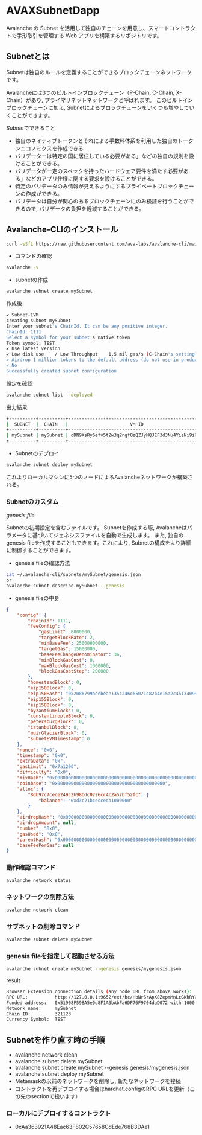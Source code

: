 # AVAXSubnetDapp
Avalanche の Subnet を活用して独自のチェーンを用意し、スマートコントラクトで手形取引を管理する Web アプリを構築するリポジトリです。

## Subnetとは

Subnetは独自のルールを定義することができるブロックチェーンネットワークです。  

Avalancheには3つのビルトインブロックチェーン（P-Chain, C-Chain, X-Chain）があり, プライマリネットネットワークと呼ばれます。
このビルトインブロックチェーンに加え, Subnetによるブロックチェーンをいくつも増やしていくことができます。  

*Subnet*でできること

- 独自のネイティブトークンとそれによる手数料体系を利用した独自のトークンエコノミクスを作成できる
- バリデーターは特定の国に居住している必要がある」などの独自の規則を設けることができる。
- バリデータが一定のスペックを持ったハードウェア要件を満たす必要がある」などのアプリ仕様に関する要求を設けることができる。
- 特定のバリデータのみ情報が見えるようにするプライベートブロックチェーンの作成ができる。
- バリデータは自分が関心のあるブロックチェーンにのみ検証を行うことができるので, バリデータの負担を軽減することができる。

## Avalanche-CLIのインストール

```bash
curl -sSfL https://raw.githubusercontent.com/ava-labs/avalanche-cli/main/scripts/install.sh | sh -s
```

- コマンドの確認

```bash
avalanche -v
```

- subnetの作成

```bash
avalanche subnet create mySubnet
```

作成後

```bash
✔ Subnet-EVM
creating subnet mySubnet
Enter your subnet's ChainId. It can be any positive integer.
ChainId: 1111
Select a symbol for your subnet's native token
Token symbol: TEST
✔ Use latest version
✔ Low disk use    / Low Throughput    1.5 mil gas/s (C-Chain's setting)
✔ Airdrop 1 million tokens to the default address (do not use in production)
✔ No
Successfully created subnet configuration
```

設定を確認

```bash
avalanche subnet list --deployed
```

出力結果

```bash
+----------+----------+---------------------------------------------------+---------------+----------------+---------+
|  SUBNET  |  CHAIN   |                       VM ID                       | LOCAL NETWORK | FUJI (TESTNET) | MAINNET |
+----------+----------+---------------------------------------------------+---------------+----------------+---------+
| mySubnet | mySubnet | qDN9XsRy6efv5tZw3q2ngfQzQZJyMQJEF3d3Nu4YisNi9iR4G | No            | No             | No      |
+----------+----------+---------------------------------------------------+---------------+----------------+---------+
```

- Subnetのデプロイ

```bash
avalanche subnet deploy mySubnet
```

これよりローカルマシンに5つのノードによるAvalancheネットワークが構築される。

### Subnetのカスタム

*genesis file*  

Subnetの初期設定を含むファイルです。
Subnetを作成する際, Avalancheはパラメータに基づいてジェネシスファイルを自動で生成します。
また, 独自のgenesis fileを作成することもできます。これにより, Subnetの構成をより詳細に制御することができます。

- genesis fileの確認方法

```bash
cat ~/.avalanche-cli/subnets/mySubnet/genesis.json
or
avalanche subnet describe mySubnet --genesis
```

- genesis fileの中身

```json
{
    "config": {
        "chainId": 1111,
        "feeConfig": {
            "gasLimit": 8000000,
            "targetBlockRate": 2,
            "minBaseFee": 25000000000,
            "targetGas": 15000000,
            "baseFeeChangeDenominator": 36,
            "minBlockGasCost": 0,
            "maxBlockGasCost": 1000000,
            "blockGasCostStep": 200000
        },
        "homesteadBlock": 0,
        "eip150Block": 0,
        "eip150Hash": "0x2086799aeebeae135c246c65021c82b4e15a2c451340993aacfd2751886514f0",
        "eip155Block": 0,
        "eip158Block": 0,
        "byzantiumBlock": 0,
        "constantinopleBlock": 0,
        "petersburgBlock": 0,
        "istanbulBlock": 0,
        "muirGlacierBlock": 0,
        "subnetEVMTimestamp": 0
    },
    "nonce": "0x0",
    "timestamp": "0x0",
    "extraData": "0x",
    "gasLimit": "0x7a1200",
    "difficulty": "0x0",
    "mixHash": "0x0000000000000000000000000000000000000000000000000000000000000000",
    "coinbase": "0x0000000000000000000000000000000000000000",
    "alloc": {
        "8db97c7cece249c2b98bdc0226cc4c2a57bf52fc": {
            "balance": "0xd3c21bcecceda1000000"
        }
    },
    "airdropHash": "0x0000000000000000000000000000000000000000000000000000000000000000",
    "airdropAmount": null,
    "number": "0x0",
    "gasUsed": "0x0",
    "parentHash": "0x0000000000000000000000000000000000000000000000000000000000000000",
    "baseFeePerGas": null
}
```

### 動作確認コマンド

```bash
avalanche network status
```

### ネットワークの削除方法

```bash
avalanche network clean
```

### サブネットの削除コマンド

```bash
avalanche subnet delete mySubnet
```

### genesis fileを指定して起動させる方法

```bash
avalanche subnet create mySubnet --genesis genesis/mygenesis.json
```

result

```bash
Browser Extension connection details (any node URL from above works):
RPC URL:          http://127.0.0.1:9652/ext/bc/HbNrSrApX8ZepmMnLcGKhRYuGeEo7vyVzB1S4SsXFWyvNDcgc/rpc
Funded address:   0x51908F598A5e0d8F1A3bAbFa6DF76F9704daD072 with 1000
Network name:     mySubnet
Chain ID:         321123
Currency Symbol:  TEST
```

## Subnetを作り直す時の手順

- avalanche network clean
- avalanche subnet delete mySubnet
- avalanche subnet create mySubnet --genesis genesis/mygenesis.json
- avalanche subnet deploy mySubnet
- Metamaskの以前のネットワークを削除し, 新たなネットワークを接続
- コントラクトを再デプロイする場合はhardhat.configのRPC URLを更新（この先のsectionで扱います）

### ローカルにデプロイするコントラクト

- 0xAa363921A48Eac63F802C57658CdEde768B3DAe1